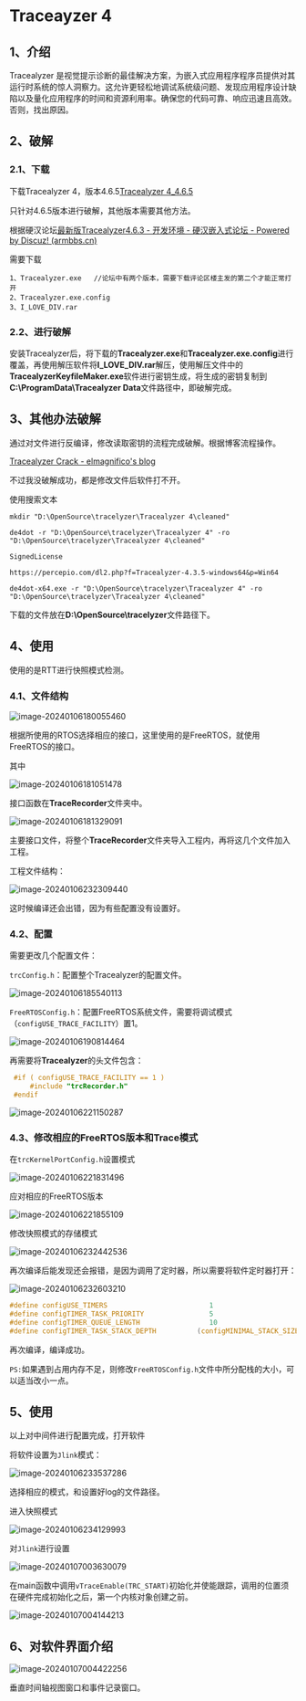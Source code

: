 # Traceayzer 4

## 1、介绍

Tracealyzer 是视觉提示诊断的最佳解决方案，为嵌入式应用程序程序员提供对其运行时系统的惊人洞察力。这允许更轻松地调试系统级问题、发现应用程序设计缺陷以及量化应用程序的时间和资源利用率。确保您的代码可靠、响应迅速且高效。否则，找出原因。

## 2、破解

### 2.1、下载

下载Tracealyzer 4，版本4.6.5[Tracealyzer 4_4.6.5](https://percepio.com/download-tracealyzer/?f=Tracealyzer-4.6.3-windows64&p=Win64)

只针对4.6.5版本进行破解，其他版本需要其他方法。

根据硬汉论坛[最新版Tracealyzer4.6.3 - 开发环境 - 硬汉嵌入式论坛 - Powered by Discuz! (armbbs.cn)](https://www.armbbs.cn/forum.php?mod=viewthread&tid=112634)

需要下载

```text
1、Tracealyzer.exe	//论坛中有两个版本，需要下载评论区楼主发的第二个才能正常打开
2、Tracealyzer.exe.config
3、I_LOVE_DIV.rar
```

### 2.2、进行破解

安装Tracealyzer后，将下载的**Tracealyzer.exe**和**Tracealyzer.exe.config**进行覆盖，再使用解压软件将**I_LOVE_DIV.rar**解压，使用解压文件中的**TracealyzerKeyfileMaker.exe**软件进行密钥生成，将生成的密钥复制到**C:\ProgramData\Tracealyzer Data**文件路径中，即破解完成。

## 3、其他办法破解

通过对文件进行反编译，修改读取密钥的流程完成破解。根据博客流程操作。

[Tracealyzer Crack - elmagnifico's blog](https://elmagnifico.tech/2020/03/13/Tracealyzer-Crack/)

不过我没破解成功，都是修改文件后软件打不开。

使用搜索文本

```text
mkdir "D:\OpenSource\tracelyzer\Tracealyzer 4\cleaned"

de4dot -r "D:\OpenSource\tracelyzer\Tracealyzer 4" -ro "D:\OpenSource\tracelyzer\Tracealyzer 4\cleaned"

SignedLicense

https://percepio.com/dl2.php?f=Tracealyzer-4.3.5-windows64&p=Win64

de4dot-x64.exe -r "D:\OpenSource\tracelyzer\Tracealyzer 4" -ro "D:\OpenSource\tracelyzer\Tracealyzer 4\cleaned"
```

下载的文件放在**D:\OpenSource\tracelyzer**文件路径下。

## 4、使用

使用的是RTT进行快照模式检测。

### 4.1、文件结构

![image-20240106180055460](../images/image-20240106180055460.png)

根据所使用的RTOS选择相应的接口，这里使用的是FreeRTOS，就使用FreeRTOS的接口。

其中

![image-20240106181051478](../images/image-20240106181051478.png)

接口函数在**TraceRecorder**文件夹中。

![image-20240106181329091](../images/image-20240106181329091.png)

主要接口文件，将整个**TraceRecorder**文件夹导入工程内，再将这几个文件加入工程。

工程文件结构：

![image-20240106232309440](../images/image-20240106232309440-17045545898361.png)

这时候编译还会出错，因为有些配置没有设置好。

### 4.2、配置

需要更改几个配置文件：

`trcConfig.h`：配置整个Tracealyzer的配置文件。

![image-20240106185540113](../images/image-20240106185540113.png)

`FreeRTOSConfig.h`：配置FreeRTOS系统文件，需要将调试模式（`configUSE_TRACE_FACILITY`）置1。

![image-20240106190814464](../images/image-20240106190814464.png)

再需要将**Tracealyzer**的头文件包含：

```c
 #if ( configUSE_TRACE_FACILITY == 1 )
     #include "trcRecorder.h"
 #endif
```

![image-20240106221150287](../images/image-20240106221150287.png)

### 4.3、修改相应的FreeRTOS版本和Trace模式

在`trcKernelPortConfig.h`设置模式

![image-20240106221831496](../images/image-20240106221831496.png)

应对相应的FreeRTOS版本

![image-20240106221855109](../images/image-20240106221855109.png)

修改快照模式的存储模式

![image-20240106232442536](../images/image-20240106232442536.png)

再次编译后能发现还会报错，是因为调用了定时器，所以需要将软件定时器打开：

![image-20240106232603210](../images/image-20240106232603210.png)

```c
#define configUSE_TIMERS                         1                              
#define configTIMER_TASK_PRIORITY                5      
#define configTIMER_QUEUE_LENGTH                 10                               
#define configTIMER_TASK_STACK_DEPTH          (configMINIMAL_STACK_SIZE*2)
```

再次编译，编译成功。

`PS:`如果遇到占用内存不足，则修改`FreeRTOSConfig.h`文件中所分配栈的大小，可以适当改小一点。

## 5、使用

以上对中间件进行配置完成，打开软件

将软件设置为`Jlink`模式：

![image-20240106233537286](../images/image-20240106233537286.png)

选择相应的模式，和设置好log的文件路径。

进入快照模式

![image-20240106234129993](../images/image-20240106234129993.png)

对`Jlink`进行设置

![image-20240107003630079](../images/image-20240107003630079.png)

在main函数中调用`vTraceEnable(TRC_START)`初始化并使能跟踪，调用的位置须在硬件完成初始化之后，第一个内核对象创建之前。

![image-20240107004144213](../images/image-20240107004144213.png)

## 6、对软件界面介绍

![image-20240107004422256](../images/image-20240107004422256.png)

垂直时间轴视图窗口和事件记录窗口。
